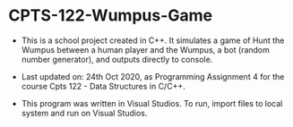 # CPTS-122-Wumpus-Game

* This is a school project created in C++. It simulates a game of Hunt the Wumpus between a human player and the Wumpus, a bot (random number generator), and outputs directly to console.

* Last updated on: 24th Oct 2020, as Programming Assignment 4 for the course Cpts 122 - Data Structures in C/C++.

* This program was written in Visual Studios. To run, import files to local system and run on Visual Studios.
